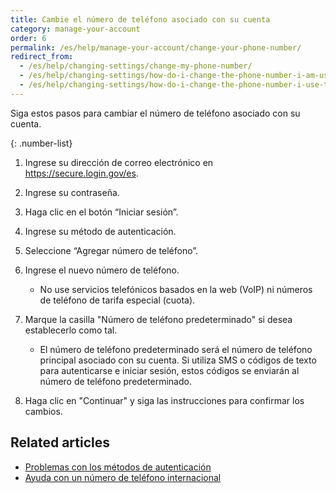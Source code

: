 ```yaml
---
title: Cambie el número de teléfono asociado con su cuenta
category: manage-your-account
order: 6
permalink: /es/help/manage-your-account/change-your-phone-number/
redirect_from:
  - /es/help/changing-settings/change-my-phone-number/
  - /es/help/changing-settings/how-do-i-change-the-phone-number-i-am-using-with-my-account/
  - /es/help/changing-settings/how-do-i-change-the-phone-number-i-use-to-sign-in/
---
```

Siga estos pasos para cambiar el número de teléfono asociado con su cuenta.

{: .number-list}

1. Ingrese su dirección de correo electrónico en <https://secure.login.gov/es>.
2. Ingrese su contraseña.
3. Haga clic en el botón “Iniciar sesión”.
4. Ingrese su método de autenticación.
5. Seleccione “Agregar número de teléfono”.
6. Ingrese el nuevo número de teléfono.

   * No use servicios telefónicos basados en la web (VoIP) ni números de teléfono de tarifa especial (cuota).
7. Marque la casilla "Número de teléfono predeterminado" si desea establecerlo como tal.

   * El número de teléfono predeterminado será el número de teléfono principal asociado con su cuenta. Si utiliza SMS o códigos de texto para autenticarse e iniciar sesión, estos códigos se enviarán al número de teléfono predeterminado.
8. Haga clic en "Continuar" y siga las instrucciones para confirmar los cambios.

## Related articles

* [Problemas con los métodos de autenticación](/es/help/trouble-signing-in/issues-with-authentication-methods/)
* [Ayuda con un número de teléfono internacional](/es/help/manage-your-account/international-phone-support/)
